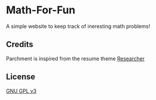 # Math-For-Fun

A simple website to keep track of ineresting math problems!

## Credits
Parchment is inspired from the resume theme
[Researcher](https://github.com/ankitsultana/researcher)

## License
[GNU GPL v3](LICENSE)
